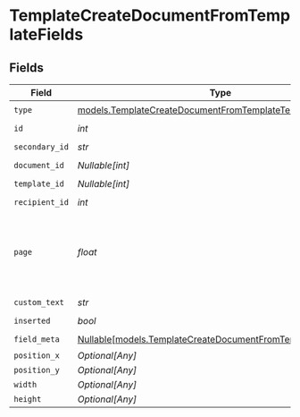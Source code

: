 # TemplateCreateDocumentFromTemplateFields


## Fields

| Field                                                                                                                    | Type                                                                                                                     | Required                                                                                                                 | Description                                                                                                              |
| ------------------------------------------------------------------------------------------------------------------------ | ------------------------------------------------------------------------------------------------------------------------ | ------------------------------------------------------------------------------------------------------------------------ | ------------------------------------------------------------------------------------------------------------------------ |
| `type`                                                                                                                   | [models.TemplateCreateDocumentFromTemplateTemplatesType](../models/templatecreatedocumentfromtemplatetemplatestype.md)   | :heavy_check_mark:                                                                                                       | N/A                                                                                                                      |
| `id`                                                                                                                     | *int*                                                                                                                    | :heavy_check_mark:                                                                                                       | N/A                                                                                                                      |
| `secondary_id`                                                                                                           | *str*                                                                                                                    | :heavy_check_mark:                                                                                                       | N/A                                                                                                                      |
| `document_id`                                                                                                            | *Nullable[int]*                                                                                                          | :heavy_check_mark:                                                                                                       | N/A                                                                                                                      |
| `template_id`                                                                                                            | *Nullable[int]*                                                                                                          | :heavy_check_mark:                                                                                                       | N/A                                                                                                                      |
| `recipient_id`                                                                                                           | *int*                                                                                                                    | :heavy_check_mark:                                                                                                       | N/A                                                                                                                      |
| `page`                                                                                                                   | *float*                                                                                                                  | :heavy_check_mark:                                                                                                       | The page number of the field on the document. Starts from 1.                                                             |
| `custom_text`                                                                                                            | *str*                                                                                                                    | :heavy_check_mark:                                                                                                       | N/A                                                                                                                      |
| `inserted`                                                                                                               | *bool*                                                                                                                   | :heavy_check_mark:                                                                                                       | N/A                                                                                                                      |
| `field_meta`                                                                                                             | [Nullable[models.TemplateCreateDocumentFromTemplateFieldMeta]](../models/templatecreatedocumentfromtemplatefieldmeta.md) | :heavy_check_mark:                                                                                                       | N/A                                                                                                                      |
| `position_x`                                                                                                             | *Optional[Any]*                                                                                                          | :heavy_minus_sign:                                                                                                       | N/A                                                                                                                      |
| `position_y`                                                                                                             | *Optional[Any]*                                                                                                          | :heavy_minus_sign:                                                                                                       | N/A                                                                                                                      |
| `width`                                                                                                                  | *Optional[Any]*                                                                                                          | :heavy_minus_sign:                                                                                                       | N/A                                                                                                                      |
| `height`                                                                                                                 | *Optional[Any]*                                                                                                          | :heavy_minus_sign:                                                                                                       | N/A                                                                                                                      |